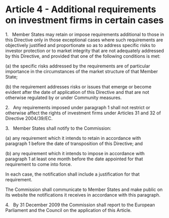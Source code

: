 # Article 4 - Additional requirements on investment firms in certain cases


1.   Member States may retain or impose requirements additional to those in this Directive only in those exceptional cases where such requirements are objectively justified and proportionate so as to address specific risks to investor protection or to market integrity that are not adequately addressed by this Directive, and provided that one of the following conditions is met:

(a) the specific risks addressed by the requirements are of particular importance in the circumstances of the market structure of that Member State;

(b) the requirement addresses risks or issues that emerge or become evident after the date of application of this Directive and that are not otherwise regulated by or under Community measures.

2.   Any requirements imposed under paragraph 1 shall not restrict or otherwise affect the rights of investment firms under Articles 31 and 32 of Directive 2004/39/EC.

3.   Member States shall notify to the Commission:

(a) any requirement which it intends to retain in accordance with paragraph 1 before the date of transposition of this Directive; and

(b) any requirement which it intends to impose in accordance with paragraph 1 at least one month before the date appointed for that requirement to come into force.

In each case, the notification shall include a justification for that requirement.

The Commission shall communicate to Member States and make public on its website the notifications it receives in accordance with this paragraph.

4.   By 31 December 2009 the Commission shall report to the European Parliament and the Council on the application of this Article.

